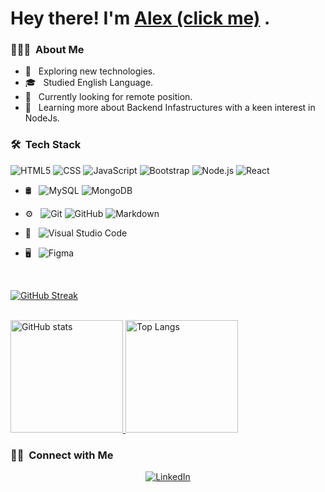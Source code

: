<h1> Hey there! I'm <a href="https://oleksiicherevan.github.io/">Alex (click me)</a> .</h1> 

<h3> 👨🏻‍💻 &nbsp;About Me </h3>

- 🤔 &nbsp; Exploring new technologies.
- 🎓 &nbsp; Studied English Language.
- 💼 &nbsp; Currently looking for remote position.
- 🌱 &nbsp; Learning more about Backend Infastructures with a keen interest in NodeJs.


<h3> 🛠 &nbsp;Tech Stack</h3>


  ![HTML5](https://img.shields.io/badge/-HTML5-333333?style=flat&logo=HTML5)
  ![CSS](https://img.shields.io/badge/-CSS-333333?style=flat&logo=CSS3&logoColor=1572B6)
  ![JavaScript](https://img.shields.io/badge/-JavaScript-333333?style=flat&logo=javascript)
  ![Bootstrap](https://img.shields.io/badge/-Bootstrap-333333?style=flat&logo=bootstrap&logoColor=563D7C)
  ![Node.js](https://img.shields.io/badge/-Node.js-333333?style=flat&logo=node.js)
  ![React](https://img.shields.io/badge/-React-333333?style=flat&logo=react)
- 🛢 &nbsp;
  ![MySQL](https://img.shields.io/badge/-MySQL-333333?style=flat&logo=mysql)
  ![MongoDB](https://img.shields.io/badge/-MongoDB-333333?style=flat&logo=mongodb)
- ⚙️ &nbsp;
  ![Git](https://img.shields.io/badge/-Git-333333?style=flat&logo=git)
  ![GitHub](https://img.shields.io/badge/-GitHub-333333?style=flat&logo=github)
  ![Markdown](https://img.shields.io/badge/-Markdown-333333?style=flat&logo=markdown)
- 🔧 &nbsp;
  ![Visual Studio Code](https://img.shields.io/badge/-Visual%20Studio%20Code-333333?style=flat&logo=visual-studio-code&logoColor=007ACC)
  
- 🖥 &nbsp;
   ![Figma](https://img.shields.io/badge/-Figma-333333?style=flat&logo=figma)
<br/>

[![GitHub Streak](https://github-readme-streak-stats.herokuapp.com/?user=OleksiiCherevan&theme=dark)](https://git.io/streak-stats)

<br/>
<a href="https://github.com/OleksiiCherevan">
  <img height="180em" src="https://github-readme-stats.vercel.app/api?username=OleksiiCherevan&show_icons=true" alt="GitHub stats"/>
  <img height="180em" src="https://github-readme-stats.vercel.app/api/top-langs/?username=OleksiiCherevan&layout=compact&langs_count=3&show_icons=true" alt="Top Langs"/>
</a>

<br/>

<h3> 🤝🏻 &nbsp;Connect with Me </h3>

<p align="center">

  <a href="https://www.linkedin.com/in/oleksii-cherevan-166560238/">
    <img alt="LinkedIn" src="https://img.shields.io/static/v1?logo=linkedin&label=linkedIn&message=Oleksii&color=007ec6">
  </a>

</p>

<!---
LoLMaGExE/LoLMaGExE is a ✨ special ✨ repository because its `README.md` (this file) appears on your GitHub profile.
You can click the Preview link to take a look at your changes.
--->
